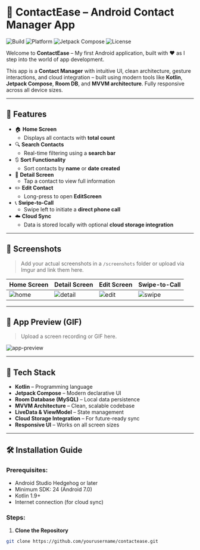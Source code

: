 # 📱 ContactEase – Android Contact Manager App

![Build](https://img.shields.io/badge/build-passing-brightgreen)
![Platform](https://img.shields.io/badge/platform-Android-blue)
![Jetpack Compose](https://img.shields.io/badge/Jetpack--Compose-UI%20Framework-orange)
![License](https://img.shields.io/github/license/yourusername/contactease)

Welcome to **ContactEase** – My first Android application, built with ❤️ as I step into the world of app development.

This app is a **Contact Manager** with intuitive UI, clean architecture, gesture interactions, and cloud integration – built using modern tools like **Kotlin**, **Jetpack Compose**, **Room DB**, and **MVVM architecture**. Fully responsive across all device sizes.

---

## 🚀 Features

- 🏠 **Home Screen**
  - Displays all contacts with **total count**
- 🔍 **Search Contacts**
  - Real-time filtering using a **search bar**
- 🔃 **Sort Functionality**
  - Sort contacts by **name** or **date created**
- 👤 **Detail Screen**
  - Tap a contact to view full information
- ✏️ **Edit Contact**
  - Long-press to open **EditScreen**
- 📞 **Swipe-to-Call**
  - Swipe left to initiate a **direct phone call**
- ☁️ **Cloud Sync**
  - Data is stored locally with optional **cloud storage integration**

---

## 📸 Screenshots

> Add your actual screenshots in a `/screenshots` folder or upload via Imgur and link them here.

| Home Screen | Detail Screen | Edit Screen | Swipe-to-Call |
|-------------|---------------|-------------|----------------|
| ![home](screenshots/home_screen.png) | ![detail](screenshots/detail_screen.png) | ![edit](screenshots/edit_screen.png) | ![swipe](screenshots/swipe_call.png) |

---

## 🎥 App Preview (GIF)

> Upload a screen recording or GIF here.

![app-preview](screenshots/app_preview.gif)

---

## 🧰 Tech Stack

- **Kotlin** – Programming language
- **Jetpack Compose** – Modern declarative UI
- **Room Database (MySQL)** – Local data persistence
- **MVVM Architecture** – Clean, scalable codebase
- **LiveData & ViewModel** – State management
- **Cloud Storage Integration** – For future-ready sync
- **Responsive UI** – Works on all screen sizes

---

## 🛠 Installation Guide

### Prerequisites:
- Android Studio Hedgehog or later
- Minimum SDK: 24 (Android 7.0)
- Kotlin 1.9+
- Internet connection (for cloud sync)

### Steps:

1. **Clone the Repository**

```bash
git clone https://github.com/yourusername/contactease.git
